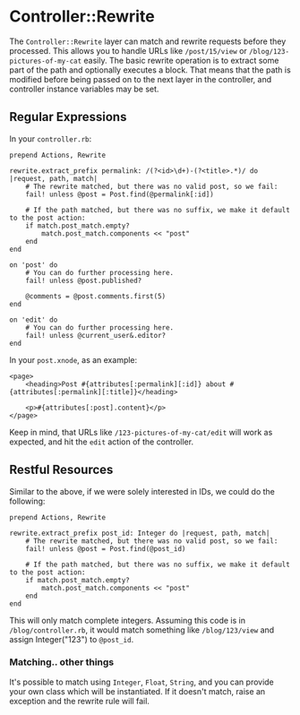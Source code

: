 # Controller::Rewrite

The `Controller::Rewrite` layer can match and rewrite requests before they processed. This allows you to handle URLs like `/post/15/view` or `/blog/123-pictures-of-my-cat` easily. The basic rewrite operation is to extract some part of the path and optionally executes a block. That means that the path is modified before being passed on to the next layer in the controller, and controller instance variables may be set.

## Regular Expressions

In your `controller.rb`:

	prepend Actions, Rewrite
	
	rewrite.extract_prefix permalink: /(?<id>\d+)-(?<title>.*)/ do |request, path, match|
		# The rewrite matched, but there was no valid post, so we fail:
		fail! unless @post = Post.find(@permalink[:id])
		
		# If the path matched, but there was no suffix, we make it default to the post action:
		if match.post_match.empty?
			match.post_match.components << "post"
		end
	end
	
	on 'post' do
		# You can do further processing here.
		fail! unless @post.published?
		
		@comments = @post.comments.first(5)
	end

	on 'edit' do
		# You can do further processing here.
		fail! unless @current_user&.editor?
	end

In your `post.xnode`, as an example:

	<page>
		<heading>Post #{attributes[:permalink][:id]} about #{attributes[:permalink][:title]}</heading>
		
		<p>#{attributes[:post].content}</p>
	</page>

Keep in mind, that URLs like `/123-pictures-of-my-cat/edit` will work as expected, and hit the `edit` action of the controller.

## Restful Resources

Similar to the above, if we were solely interested in IDs, we could do the following:

	prepend Actions, Rewrite
	
	rewrite.extract_prefix post_id: Integer do |request, path, match|
		# The rewrite matched, but there was no valid post, so we fail:
		fail! unless @post = Post.find(@post_id)
		
		# If the path matched, but there was no suffix, we make it default to the post action:
		if match.post_match.empty?
			match.post_match.components << "post"
		end
	end

This will only match complete integers. Assuming this code is in `/blog/controller.rb`, it would match something like `/blog/123/view` and assign Integer("123") to `@post_id`.

### Matching.. other things

It's possible to match using `Integer`, `Float`, `String`, and you can provide your own class which will be instantiated. If it doesn't match, raise an exception and the rewrite rule will fail.

